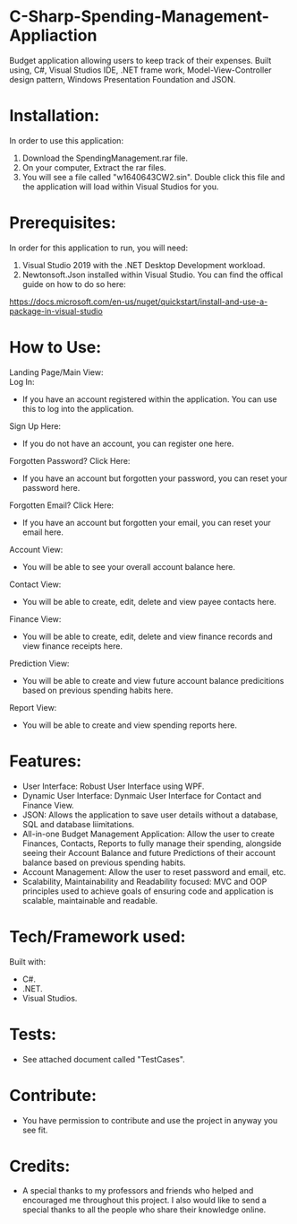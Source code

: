 # C-Sharp-Spending-Management-Appliaction

Budget application allowing users to keep track of their expenses. Built using, C#, Visual Studios IDE, .NET frame work, Model-View-Controller design pattern, Windows Presentation Foundation and JSON.

# Installation:
In order to use this application:

1. Download the SpendingManagement.rar file. 
2. On your computer, Extract the rar files. 
3. You will see a file called "w1640643CW2.sin". Double click this file and the application will load within Visual Studios for you.

# Prerequisites:
In order for this application to run, you will need:

1. Visual Studio 2019 with the .NET Desktop Development workload.
2. Newtonsoft.Json installed within Visual Studio. You can find the offical guide on how to do so here:

https://docs.microsoft.com/en-us/nuget/quickstart/install-and-use-a-package-in-visual-studio

# How to Use:

Landing Page/Main View:  
Log In:  
- If you have an account registered within the application. You can use this to log into the application.

Sign Up Here:  
- If you do not have an account, you can register one here.

Forgotten Password? Click Here:  
- If you have an account but forgotten your password, you can reset your password here.

Forgotten Email? Click Here:  
- If you have an account but forgotten your email, you can reset your email here.

Account View:  
- You will be able to see your overall account balance here.

Contact View:  
- You will be able to create, edit, delete and view payee contacts here.

Finance View:  
- You will be able to create, edit, delete and view finance records and view finance receipts here.

Prediction View:  
- You will be able to create and view future account balance predicitions based on previous spending habits here.

Report View:  
- You will be able to create and view spending reports here.

# Features:
- User Interface: Robust User Interface using WPF.  
- Dynamic User Interface: Dynmaic User Interface for Contact and Finance View.  
- JSON: Allows the application to save user details without a database, SQL and database liimitations.  
- All-in-one Budget Management Application: Allow the user to create Finances, Contacts, Reports to fully manage their spending, alongside seeing their Account Balance and future Predictions of their account balance based on previous spending habits.  
- Account Management: Allow the user to reset password and email, etc.   
- Scalability, Maintainability and Readability focused: MVC and OOP principles used to achieve goals of ensuring code and application is scalable, maintainable and readable. 

# Tech/Framework used:
Built with:
- C#.
- .NET.
- Visual Studios. 

# Tests: 
- See attached document called "TestCases".

# Contribute:  
- You have permission to contribute and use the project in anyway you see fit. 

# Credits:  
- A special thanks to my professors and friends who helped and encouraged me throughout this project. I also would like to send a special thanks to all the people who share their knowledge online.

